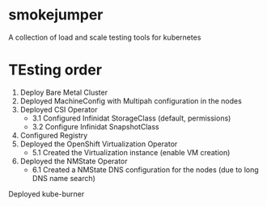 # smokejumper
A collection of load and scale testing tools for kubernetes  

# TEsting order

1. Deploy Bare Metal Cluster
2. Deployed MachineConfig with Multipah configuration in the nodes
3. Deployed CSI Operator
   - 3.1 Configured Infinidat StorageClass (default, permissions)
   - 3.2 Configure Infinidat SnapshotClass
4. Configured Registry
5. Deployed the OpenShift Virtualization Operator
   - 5.1 Created the Virtualization instance (enable VM creation)
6. Deployed the NMState Operator
   - 6.1 Created a NMState DNS configuration for the nodes (due to long DNS name search)

Deployed kube-burner
